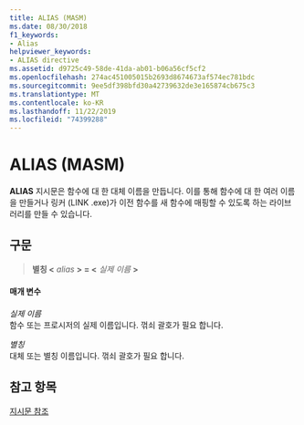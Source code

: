 ```yaml
---
title: ALIAS (MASM)
ms.date: 08/30/2018
f1_keywords:
- Alias
helpviewer_keywords:
- ALIAS directive
ms.assetid: d9725c49-58de-41da-ab01-b06a56cf5cf2
ms.openlocfilehash: 274ac451005015b2693d8674673af574ec781bdc
ms.sourcegitcommit: 9ee5df398bfd30a42739632de3e165874cb675c3
ms.translationtype: MT
ms.contentlocale: ko-KR
ms.lasthandoff: 11/22/2019
ms.locfileid: "74399288"
---
```

# <a name="alias-masm"></a>ALIAS (MASM)

**ALIAS** 지시문은 함수에 대 한 대체 이름을 만듭니다.  이를 통해 함수에 대 한 여러 이름을 만들거나 링커 (LINK .exe)가 이전 함수를 새 함수에 매핑할 수 있도록 하는 라이브러리를 만들 수 있습니다.

## <a name="syntax"></a>구문

> **별칭 \<** _alias_ **> = \<** _실제 이름_ **>**

#### <a name="parameters"></a>매개 변수

*실제 이름*\
함수 또는 프로시저의 실제 이름입니다.  꺾쇠 괄호가 필요 합니다.

*별칭*\
대체 또는 별칭 이름입니다.  꺾쇠 괄호가 필요 합니다.

## <a name="see-also"></a>참고 항목

[지시문 참조](../../assembler/masm/directives-reference.md)
